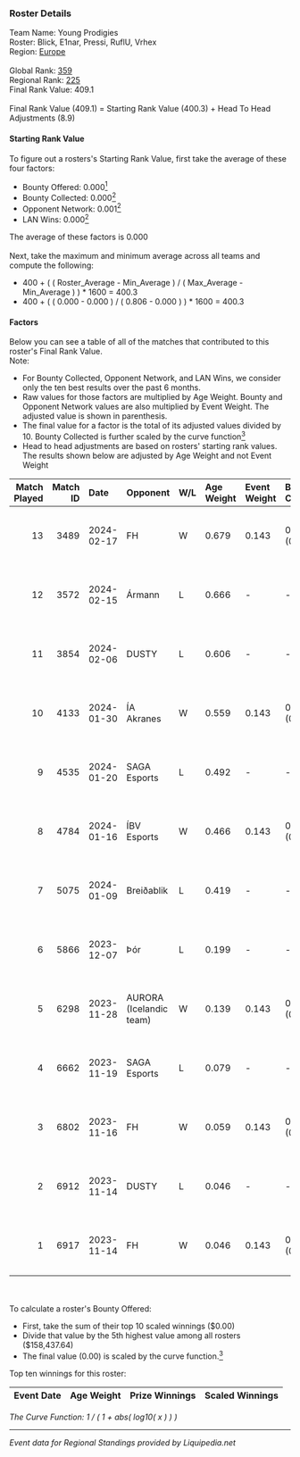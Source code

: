 ### Roster Details<br />
Team Name: Young Prodigies<br />
Roster: Blick, E1nar, Pressi, RuflU, Vrhex<br />
Region: [Europe]( ../standings_europe.md)<br />
<br />
Global Rank: [359](../standings_global.md)<br />
Regional Rank: [225]( ../standings_europe.md)<br />
Final Rank Value:  409.1<br />
<br />
Final Rank Value (409.1) = Starting Rank Value (400.3) + Head To Head Adjustments (8.9)<br />

#### Starting Rank Value<br />
To figure out a rosters's Starting Rank Value, first take the average of these four factors:<br />
- Bounty Offered: 0.000[<sup>1</sup>](#table2)
- Bounty Collected: 0.000[<sup>2</sup>](#table1)
- Opponent Network: 0.001[<sup>2</sup>](#table1)
- LAN Wins: 0.000[<sup>2</sup>](#table1)

The average of these factors is 0.000<br />
<br />
Next, take the maximum and minimum average across all teams and compute the following:<br />
- 400 + ( ( Roster_Average - Min_Average ) / ( Max_Average - Min_Average ) ) * 1600 = 400.3
- 400 + ( ( 0.000 - 0.000 ) / ( 0.806 - 0.000 ) ) * 1600 = 400.3


#### Factors<br />
Below you can see a table of all of the matches that contributed to this roster's Final Rank Value.<br />
Note:<br />

- For Bounty Collected, Opponent Network, and LAN Wins, we consider only the ten best results over the past 6 months.
- Raw values for those factors are multiplied by Age Weight. Bounty and Opponent Network values are also multiplied by Event Weight. The adjusted value is shown in parenthesis.
- The final value for a factor is the total of its adjusted values divided by 10. Bounty Collected is further scaled by the curve function[<sup>3</sup>](#curveFunction)
- Head to head adjustments are based on rosters' starting rank values. The results shown below are adjusted by Age Weight and not Event Weight
<span id="table1"></span><br />


| Match Played | Match ID | Date       | Opponent                | W/L | Age Weight | Event Weight | Bounty Collected | Opponent Network | LAN Wins      | H2H Adj. | Roster                             |
| -: | -: | :- | :- | :- | :- | :- | :- | :- | :- | -: | :- |
|           13 |     3489 | 2024-02-17 | FH                      | W   | 0.679      | 0.143        | 0.000 (0.000)    | 0.040 (0.004)    | false (0.000) |    10.29 | Blick, E1nar, Pressi, RuflU, Vrhex |
|           12 |     3572 | 2024-02-15 | Ármann                  | L   | 0.666      | -            | -                | -                | -             |    -7.04 | Blick, E1nar, Pressi, RuflU, Vrhex |
|           11 |     3854 | 2024-02-06 | DUSTY                   | L   | 0.606      | -            | -                | -                | -             |    -2.47 | Blick, E1nar, Pressi, RuflU, Vrhex |
|           10 |     4133 | 2024-01-30 | ÍA Akranes              | W   | 0.559      | 0.143        | 0.000 (0.000)    | 0.005 (0.000)    | false (0.000) |     8.37 | Blick, E1nar, Pressi, RuflU, Vrhex |
|            9 |     4535 | 2024-01-20 | SAGA Esports            | L   | 0.492      | -            | -                | -                | -             |    -3.66 | Blick, E1nar, Pressi, RuflU, Vrhex |
|            8 |     4784 | 2024-01-16 | ÍBV Esports             | W   | 0.466      | 0.143        | 0.000 (0.000)    | 0.000 (0.000)    | false (0.000) |     7.18 | Blick, E1nar, Pressi, RuflU, Vrhex |
|            7 |     5075 | 2024-01-09 | Breiðablik              | L   | 0.419      | -            | -                | -                | -             |    -4.67 | Blick, E1nar, Pressi, RuflU, Vrhex |
|            6 |     5866 | 2023-12-07 | Þór                     | L   | 0.199      | -            | -                | -                | -             |    -2.22 | Blick, E1nar, Pressi, RuflU, Vrhex |
|            5 |     6298 | 2023-11-28 | AURORA (Icelandic team) | W   | 0.139      | 0.143        | 0.000 (0.000)    | 0.037 (0.001)    | false (0.000) |     2.18 | Blick, E1nar, Pressi, RuflU, Vrhex |
|            4 |     6662 | 2023-11-19 | SAGA Esports            | L   | 0.079      | -            | -                | -                | -             |    -0.59 | Blick, dezt, Pressi, Vrhex, yz0    |
|            3 |     6802 | 2023-11-16 | FH                      | W   | 0.059      | 0.143        | 0.000 (0.000)    | 0.040 (0.000)    | false (0.000) |     0.93 | Blick, dezt, Pressi, Vrhex, yz0    |
|            2 |     6912 | 2023-11-14 | DUSTY                   | L   | 0.046      | -            | -                | -                | -             |    -0.15 | Blick, dezt, Pressi, Vrhex, yz0    |
|            1 |     6917 | 2023-11-14 | FH                      | W   | 0.046      | 0.143        | 0.000 (0.000)    | 0.040 (0.000)    | false (0.000) |     0.72 | Blick, dezt, Pressi, Vrhex, yz0    |

<br />
<span id="table2"></span><br />
To calculate a roster's Bounty Offered:<br />

- First, take the sum of their top 10 scaled winnings ($0.00)
- Divide that value by the 5th highest value among all rosters ($158,437.64)
- The final value (0.00) is scaled by the curve function.[<sup>3</sup>](#curveFunction)

Top ten winnings for this roster:<br />

| Event Date | Age Weight | Prize Winnings | Scaled Winnings |
| :- | -: | :- | :- |


<span id="curveFunction"></span>_The Curve Function: 1 / ( 1 + abs( log10( x ) ) )_<br />

---
_Event data for Regional Standings provided by Liquipedia.net_<br />
